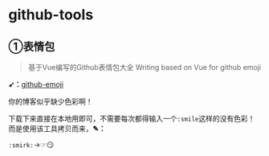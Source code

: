 # github-tools

## ①表情包

> 基于Vue编写的Github表情包大全 Writing based on Vue for github emoji

**➹：**[github-emoji](https://github.com/windiest/github-emoji)

你的博客似乎缺少色彩啊！

下载下来直接在本地用即可，不需要每次都得输入一个`:smile`这样的没有色彩！而是使用该工具拷贝而来，**✎：**

`:smirk:`→☞:smirk:





